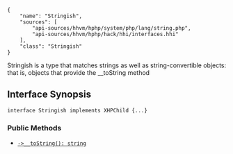 ``` yamlmeta
{
    "name": "Stringish",
    "sources": [
        "api-sources/hhvm/hphp/system/php/lang/string.php",
        "api-sources/hhvm/hphp/hack/hhi/interfaces.hhi"
    ],
    "class": "Stringish"
}
```




Stringish is a type that matches strings as well as string-convertible
objects: that is, objects that provide the __toString method




## Interface Synopsis




``` Hack
interface Stringish implements XHPChild {...}
```




### Public Methods




+ [` ->__toString(): string `](</hack/reference/interface/Stringish/__toString/>)
<!-- HHAPIDOC -->

